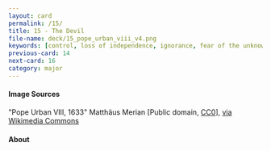 ```yaml
---
layout: card
permalink: /15/
title: 15 - The Devil
file-name: deck/15_pope_urban_viii_v4.png
keywords: [control, loss of independence, ignorance, fear of the unknown, materialism/geocentricism]
previous-card: 14
next-card: 16
category: major
---
```


#### Image Sources
"Pope Urban VIII, 1633" Matthäus Merian [Public domain, [CC0](http://creativecommons.org/publicdomain/zero/1.0/deed.en)], [via Wikimedia Commons](https://commons.wikimedia.org/wiki/File%3ADankaerts-Historis-9264.tif)

#### About
